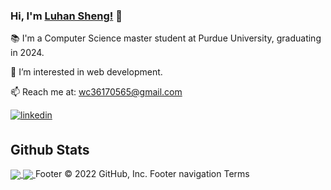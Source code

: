 ### Hi, I'm [Luhan Sheng!](https://github.com/LuhanSheng) 👋

📚 I'm a Computer Science master student at Purdue University, graduating in 2024.

👀 I’m interested in web development.

📫 Reach me at: <a href="mailto:wc36170565@gmail.com">wc36170565@gmail.com</a>

<div align="left">
<!-- <a href="https://github.com/LuhanSheng" target="_blank">
<img src=https://img.shields.io/badge/github-%2324292e.svg?&style=for-the-badge&logo=github&logoColor=white alt=github style="margin-bottom: 5px;" />
</a> -->
<a href="https://linkedin.com/in/tj-pavaritpong" target="_blank">
<img src=https://img.shields.io/badge/linkedin-%231E77B5.svg?&style=for-the-badge&logo=linkedin&logoColor=white alt=linkedin style="margin-bottom: 5px;" />
</a>
  
## Github Stats  
  <a href="https://github.com/LuhanSheng">
    <img align="center" src="https://github-readme-stats.vercel.app/api?username=teetajp&theme=monokai" />
  </a>
  <a href="https://github.com/teetajp/">
    <img align="center" src="https://github-readme-stats.vercel.app/api/top-langs/?username=teetajp&layout=compact&theme=monokai" />
  </a>
Footer
© 2022 GitHub, Inc.
Footer navigation
Terms
